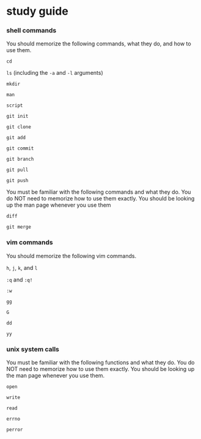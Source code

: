 # study guide

### shell commands 

You should memorize the following commands, what they do, and how to use them.

`cd`

`ls` (including the `-a` and `-l` arguments)

`mkdir`

`man`

`script`

`git init`

`git clone`

`git add`

`git commit`

`git branch`

`git pull`

`git push`

You must be familiar with the following commands and what they do.  You do NOT need to memorize how to use them exactly.  You should be looking up the man page whenever you use them

`diff`

`git merge`

### vim commands 

You should memorize the following vim commands.

`h`, `j`, `k`, and `l`

`:q` and `:q!`

`:w`

`gg`

`G`

`dd`

`yy`

### unix system calls

You must be familiar with the following functions and what they do.  You do NOT need to memorize how to use them exactly.  You should be looking up the man page whenever you use them.

`open`

`write`

`read`

`errno`

`perror`
